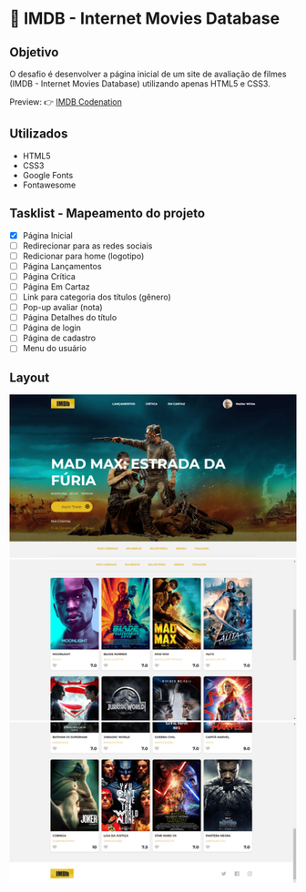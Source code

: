 <h1>🎥 IMDB - Internet Movies Database</h1>

<h2>Objetivo</h2>

O desafio é desenvolver a página inicial de um site de avaliação de filmes (IMDB - Internet Movies Database) utilizando apenas HTML5 e CSS3.

Preview: 👉 <a href="#">IMDB Codenation</a>

<h2>Utilizados</h2>
<ul>
<li>HTML5</li>
<li>CSS3</li>
<li>Google Fonts</li>
<li>Fontawesome</li>
</ul>

<h2>Tasklist - Mapeamento do projeto</h2>

- [x] Página Inicial
- [ ] Redirecionar para as redes sociais
- [ ] Redicionar para home (logotipo)
- [ ] Página Lançamentos
- [ ] Página Crítica
- [ ] Página Em Cartaz
- [ ] Link para categoria dos títulos (gênero)
- [ ] Pop-up avaliar (nota)
- [ ] Página Detalhes do título
- [ ] Página de login
- [ ] Página de cadastro
- [ ] Menu do usuário

<h2>Layout</h2>

<img src="./images/Site1.png">

<img src="./images/Site2.png">

<img src="./images/Site3.png">
